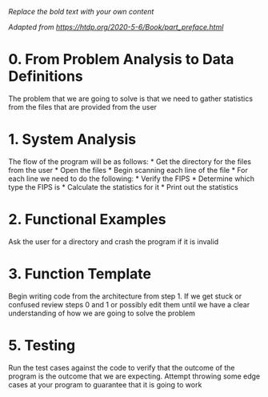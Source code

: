 *Replace the bold text with your own content*

*Adapted from https://htdp.org/2020-5-6/Book/part_preface.html*

# 0.  From Problem Analysis to Data Definitions

The problem that we are going to solve is that we need to gather statistics 
from the files that are provided from the user


# 1.  System Analysis

The flow of the program will be as follows:
    * Get the directory for the files from the user
    * Open the files
    * Begin scanning each line of the file
    * For each line we need to do the following:
        * Verify the FIPS 
        * Determine which type the FIPS is
        * Calculate the statistics for it
    * Print out the statistics


# 2.  Functional Examples

Ask the user for a directory and crash the program if it is invalid

# 3.  Function Template

Begin writing code from the architecture from step 1. If we get stuck or confused review
steps 0 and 1 or possibly edit them until we have a clear understanding of how
we are going to solve the problem




# 5.  Testing

Run the test cases against the code to verify that the outcome of the program
is the outcome that we are expecting. Attempt throwing some edge cases at your
program to guarantee that it is going to work
